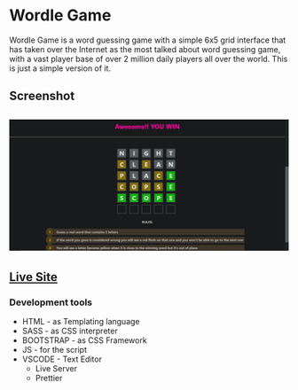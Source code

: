 # Wordle Game

Wordle Game is a word guessing game with a simple 6x5 grid interface that has taken over the Internet as the most talked about word guessing game, with a vast player base of over 2 million daily players all over the world. This is just a simple version of it.

## Screenshot

![Screenshot](./img/Screenshot.png)
---
## [Live Site](https://a2uuz.github.io/wordle/)

### Development tools

- HTML - as Templating language
- SASS - as CSS interpreter
- BOOTSTRAP - as CSS Framework
- JS - for the script
- VSCODE - Text Editor
  - Live Server
  - Prettier
